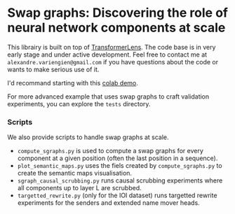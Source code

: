 # Swap graphs: Discovering the role of neural network components at scale

This librairy is built on top of [TransformerLens](https://github.com/neelnanda-io/TransformerLens). The code base is in very early stage and under active development. Feel free to contact me at `alexandre.variengien@gmail.com` if you have questions about the code or wants to make serious use of it.


I'd recommand starting with this [colab demo](https://colab.research.google.com/drive/1iZ0nB0aaQSkJRyfAP4DDLKLsbUTfP_V5?usp=sharing).

For more advanced example that uses swap graphs to craft validation experiments, you can explore the `tests` directory.

### Scripts

We also provide scripts to handle swap graphs at scale.
* `compute_sgraphs.py` is used to compute a swap graphs for every component at a given position (often the last position in a sequence).
* `plot_semantic_maps.py` uses the fiels created by `compute_sgraphs.py` to create the semantic maps visualisation.
* `sgraph_causal_scrubbing.py` runs causal scrubbing experiments where all components up to layer L are scrubbed.
* `targetted_rewrite.py` (only for the IOI dataset) runs targetted rewrite experiments for the senders and extended name mover heads.


